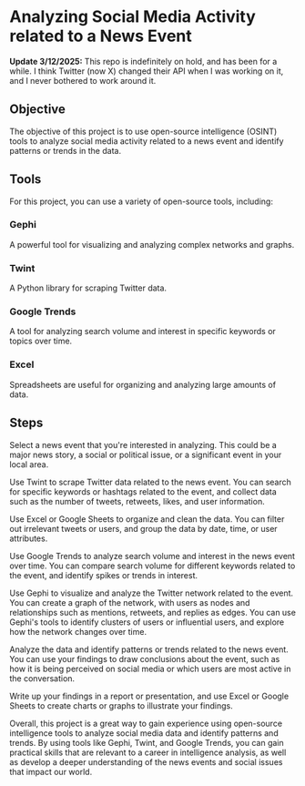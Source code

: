 # Analyzing Social Media Activity related to a News Event

**Update 3/12/2025:** This repo is indefinitely on hold, and has been for a while. I think Twitter (now X) changed their API when I was working on it, and I never bothered to work around it. 

## Objective

The objective of this project is to use open-source intelligence (OSINT) tools to analyze social media activity related to a news event and identify patterns or trends in the data.

## Tools

For this project, you can use a variety of open-source tools, including:

### Gephi

A powerful tool for visualizing and analyzing complex networks and graphs.

### Twint

A Python library for scraping Twitter data.

### Google Trends

A tool for analyzing search volume and interest in specific keywords or topics over time.

### Excel

Spreadsheets are useful for organizing and analyzing large amounts of data.

## Steps

Select a news event that you're interested in analyzing. This could be a major news story, a social or political issue, or a significant event in your local area.

Use Twint to scrape Twitter data related to the news event. You can search for specific keywords or hashtags related to the event, and collect data such as the number of tweets, retweets, likes, and user information.

Use Excel or Google Sheets to organize and clean the data. You can filter out irrelevant tweets or users, and group the data by date, time, or user attributes.

Use Google Trends to analyze search volume and interest in the news event over time. You can compare search volume for different keywords related to the event, and identify spikes or trends in interest.

Use Gephi to visualize and analyze the Twitter network related to the event. You can create a graph of the network, with users as nodes and relationships such as mentions, retweets, and replies as edges. You can use Gephi's tools to identify clusters of users or influential users, and explore how the network changes over time.

Analyze the data and identify patterns or trends related to the news event. You can use your findings to draw conclusions about the event, such as how it is being perceived on social media or which users are most active in the conversation.

Write up your findings in a report or presentation, and use Excel or Google Sheets to create charts or graphs to illustrate your findings.

Overall, this project is a great way to gain experience using open-source intelligence tools to analyze social media data and identify patterns and trends. By using tools like Gephi, Twint, and Google Trends, you can gain practical skills that are relevant to a career in intelligence analysis, as well as develop a deeper understanding of the news events and social issues that impact our world.
